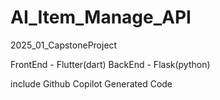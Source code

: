 # AI_Item_Manage_API

2025_01_CapstoneProject

FrontEnd - Flutter(dart)
BackEnd - Flask(python)

include Github Copilot Generated Code